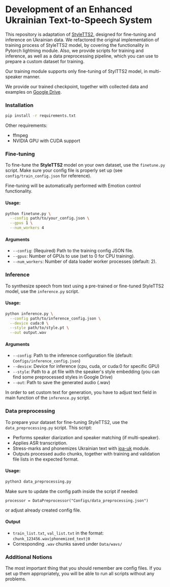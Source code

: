# Development of an Enhanced Ukrainian Text-to-Speech System

This repository is adaptation of [StyleTTS2](https://github.com/yl4579/StyleTTS2), designed for fine-tuning and inference on Ukrainian data.
We refactored the original implementation of training process of StyleTTS2 model, by covering the functionality in Pytorch lightning module.
Also, we provide scripts for training and inference, as well as a data preprocessing pipeline, which you can use to prepare a custom dataset for training.

Our training module supports only fine-tuning of StylTTS2 model, in multi-speaker manner.

 We provide our trained checkpoint, together with collected data and examples on [Google Drive](https://drive.google.com/drive/folders/1_Sy6rNe3nV-1TMnvuwHNZaBBmRvqnN2y?usp=share_link). 

### Installation

```bash
pip install -r requirements.txt
```

Other requirements:
- ffmpeg
- NVIDIA GPU with CUDA support

### Fine-tuning

To fine-tune the **StyleTTS2** model on your own dataset, use the `finetune.py` script. Make sure your config file is properly set up (see `config/train_config.json` for reference).

Fine-tuning will be automatically performed with Emotion control functionality.

#### Usage:

```bash
python finetune.py \
  --config path/to/your_config.json \
  --gpus 1 \
  --num_workers 4
```

#### Arguments
- `--config`: (Required) Path to the training config JSON file.
- `--gpus`: Number of GPUs to use (set to 0 for CPU training).
- `--num_workers`: Number of data loader worker processes (default: 2).

### Inference

To synthesize speech from text using a pre-trained or fine-tuned StyleTTS2 model, use the `inference.py` script.

#### Usage:

```bash
python inference.py \
  --config path/to/inference_config.json \
  --device cuda:0 \
  --style path/to/style.pt \
  --out output.wav
```

#### Arguments
- `--config`: Path to the inference configuration file (default: `Configs/inference_config.json`)
- `--device`: Device for inference (cpu, cuda, or cuda:0 for specific GPU)
- `--style`: Path to a .pt file with the speaker's style embedding (you can find some preprocessed styles in Google Drive)
- `--out`: Path to save the generated audio (.wav)

In order to set custom text for generation, you have to adjust text field in main function of the `inference.py` script.

### Data preprocessing

To prepare your dataset for fine-tuning StyleTTS2, use the `data_preprocessing.py` script. This script:

- Performs speaker diarization and speaker matching (if multi-speaker).
- Applies ASR transcription.
- Stress-marks and phonemizes Ukrainian text with [ipa-uk](https://github.com/lang-uk/ipa-uk) module.
- Outputs processed audio chunks, together with training and validation file lists in the expected format.

#### Usage:

```bash
python3 data_preprocessing.py
```

Make sure to update the config path inside the script if needed:

```processor = DataPreprocessor("Configs/data_preprocessing.json")```

or adjust already created config file. 

#### Output
- `train_list.txt`, `val_list.txt` in the format: ```chunk_123456.wav|phonemized_text|0```
- Corresponding `.wav` chunks saved under `Data/wavs/`

### Additional Notions

The most important thing that you should remember are config files. If you set up them appropriately, you will be able to run all scripts without any problems.

